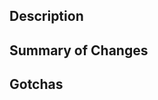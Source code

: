 ## Description
<!-- What is the goal of this Pull Request? -->

## Summary of Changes
<!-- What components/classes were added/removed? Was there any refactoring? -->

## Gotchas
<!-- Are there any subtleties in this Pull Request that the reviewer should know about? What extra context should the reviewer have while reviewing? -->
